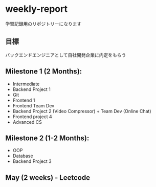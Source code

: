 # weekly-report
学習記録用のリポジトリーになります

## 目標
バックエンドエンジニアとして自社開発企業に内定をもらう

## Milestone 1 (2 Months):
- Intermediate
- Backend Project 1
- Git
- Frontend 1
- Frontend Team Dev
- Backend Project 2 (Video Compressor) + Team Dev (Online Chat)
- Frontend project 4
- Advanced CS
## Milestone 2 (1-2 Months):
- OOP
- Database
- Backend Project 3

## May (2 weeks) - Leetcode
 
